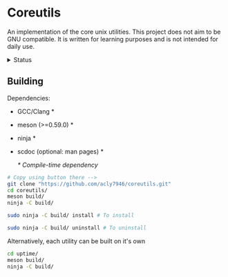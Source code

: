 # Coreutils
An implementation of the core unix utilities. This project does not aim to be GNU compatible. It is written for learning purposes and is not intended for daily use.

<details>
	<summary>Status</summary>

| Utility | Not started | In Progress | Working |
| ------- | :---------: | :---------: | :-----: |
| cut     |   &check;   |             |         |
| ls      |   &check;   |             |         |
| uname   |             |   &check;   |         |
| uptime  |             |             | &check; |
| yes     |             |             | &check; |
</details>

## Building

Dependencies:

* GCC/Clang \*
* meson (>=0.59.0) \*
* ninja \*
* scdoc (optional: man pages) \*

	_\* Compile-time dependency_

``` sh
# Copy using button there -->
git clone "https://github.com/acly7946/coreutils.git"
cd coreutils/
meson build/
ninja -C build/
```
``` sh
sudo ninja -C build/ install # To install
```
``` sh
sudo ninja -C build/ uninstall # To uninstall
```

Alternatively, each utility can be built on it's own
``` sh
cd uptime/
meson build/
ninja -C build/
```